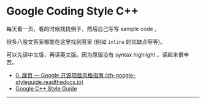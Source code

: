 # Google Coding Style C++ 

每天看一页，看的时候找找例子，然后自己写写 sample code 。

很多八股文答案都能在这里找到答案 (例如 `inline` 的优缺点等等)。

可以先读中文版，再读英文版。因为原版没有 syntax highlight ，读起来很辛苦。

- [0. 扉页 — Google 开源项目风格指南 (zh-google-styleguide.readthedocs.io)](https://zh-google-styleguide.readthedocs.io/en/latest/google-cpp-styleguide/)
- [Google C++ Style Guide](https://google.github.io/styleguide/cppguide.html)

---



